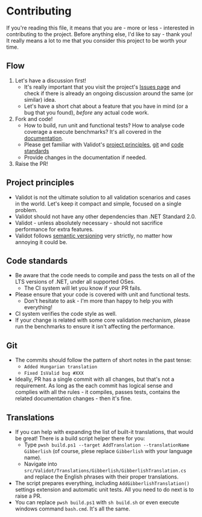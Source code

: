 # Contributing

If you're reading this file, it means that you are - more or less - interested in contributing to the project. Before anything else, I'd like to say - thank you! It really means a lot to me that you consider this project to be worth your time.


## Flow

1. Let's have a discussion first!
   - It's really important that you visit the project's [Issues page](https://github.com/bartoszlenar/Validot/issues) and check if there is already an ongoing discussion around the same (or similar) idea.
   - Let's have a short chat about a feature that you have in mind (or a bug that you found), _before_ any actual code work.
2. Fork and code!
   - How to build, run unit and functional tests? How to analyse code coverage a execute benchmarks? It's all covered in the [documentation](./DOCUMENTATION.md#Development).
   - Please get familiar with Validot's [project principles](#project-principles), [git](#git) and [code standards](#code-standards)
   - Provide changes in the documentation if needed.
3. Raise the PR!

## Project principles

- Validot is not the ultimate solution to all validation scenarios and cases in the world. Let's keep it compact and simple, focused on a single problem.
- Validot should not have any other dependencies than .NET Standard 2.0.
- Validot - unless absolutely necessary - should not sacrifice performance for extra features.
- Validot follows [semantic versioning](https://semver.org/) very strictly, no matter how annoying it could be.

## Code standards

- Be aware that the code needs to compile and pass the tests on all of the LTS versions of .NET, under all supported OSes.
  - The CI system will let you know if your PR fails.
- Please ensure that your code is covered with unit and functional tests.
  - Don't hesitate to ask - I'm more than happy to help you with everything!
- CI system verifies the code style as well.
- If your change is related with some core validation mechanism, please run the benchmarks to ensure it isn't affecting the performance.

## Git
- The commits should follow the pattern of short notes in the past tense:
  - `Added Hungarian translation`
  - `Fixed IsValid bug #XXX`
- Ideally, PR has a single commit with all changes, but that's not a requirement. As long as the each commit has logical sense and complies with all the rules - it compiles, passes tests, contains the related documentation changes - then it's fine.

## Translations
- If you can help with expanding the list of built-it translations, that would be great! There is a build script helper there for you:
  - Type `pwsh build.ps1 --target AddTranslation --translationName Gibberlish` (of course, plese replace `Gibberlish` with your language name).
  - Navigate into `src/Validot/Translations/Gibberlish/GibberlishTranslation.cs` and replace the English phrases with their proper translations.
- The script prepares everything, including `AddGibberlishTranslation()` settings extension and automatic unit tests. All you need to do next is to raise a PR.
- You can replace `pwsh build.ps1` with `sh build.sh` or even execute windows command `bash.cmd`. It's all the same.
